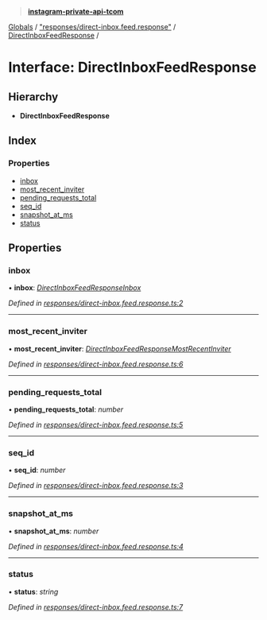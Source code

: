 > **[instagram-private-api-tcom](../README.md)**

[Globals](../README.md) / ["responses/direct-inbox.feed.response"](../modules/_responses_direct_inbox_feed_response_.md) / [DirectInboxFeedResponse](_responses_direct_inbox_feed_response_.directinboxfeedresponse.md) /

# Interface: DirectInboxFeedResponse

## Hierarchy

* **DirectInboxFeedResponse**

## Index

### Properties

* [inbox](_responses_direct_inbox_feed_response_.directinboxfeedresponse.md#inbox)
* [most_recent_inviter](_responses_direct_inbox_feed_response_.directinboxfeedresponse.md#most_recent_inviter)
* [pending_requests_total](_responses_direct_inbox_feed_response_.directinboxfeedresponse.md#pending_requests_total)
* [seq_id](_responses_direct_inbox_feed_response_.directinboxfeedresponse.md#seq_id)
* [snapshot_at_ms](_responses_direct_inbox_feed_response_.directinboxfeedresponse.md#snapshot_at_ms)
* [status](_responses_direct_inbox_feed_response_.directinboxfeedresponse.md#status)

## Properties

###  inbox

• **inbox**: *[DirectInboxFeedResponseInbox](_responses_direct_inbox_feed_response_.directinboxfeedresponseinbox.md)*

*Defined in [responses/direct-inbox.feed.response.ts:2](https://github.com/cuonglnhust/instagram-private-api-tcom/blob/3e16058/src/responses/direct-inbox.feed.response.ts#L2)*

___

###  most_recent_inviter

• **most_recent_inviter**: *[DirectInboxFeedResponseMostRecentInviter](_responses_direct_inbox_feed_response_.directinboxfeedresponsemostrecentinviter.md)*

*Defined in [responses/direct-inbox.feed.response.ts:6](https://github.com/cuonglnhust/instagram-private-api-tcom/blob/3e16058/src/responses/direct-inbox.feed.response.ts#L6)*

___

###  pending_requests_total

• **pending_requests_total**: *number*

*Defined in [responses/direct-inbox.feed.response.ts:5](https://github.com/cuonglnhust/instagram-private-api-tcom/blob/3e16058/src/responses/direct-inbox.feed.response.ts#L5)*

___

###  seq_id

• **seq_id**: *number*

*Defined in [responses/direct-inbox.feed.response.ts:3](https://github.com/cuonglnhust/instagram-private-api-tcom/blob/3e16058/src/responses/direct-inbox.feed.response.ts#L3)*

___

###  snapshot_at_ms

• **snapshot_at_ms**: *number*

*Defined in [responses/direct-inbox.feed.response.ts:4](https://github.com/cuonglnhust/instagram-private-api-tcom/blob/3e16058/src/responses/direct-inbox.feed.response.ts#L4)*

___

###  status

• **status**: *string*

*Defined in [responses/direct-inbox.feed.response.ts:7](https://github.com/cuonglnhust/instagram-private-api-tcom/blob/3e16058/src/responses/direct-inbox.feed.response.ts#L7)*